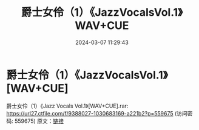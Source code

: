 ﻿---
title: 爵士女伶（1）《JazzVocalsVol.1》WAV+CUE
date: 2024-03-07 11:29:43
categories: 外语音乐
tags: 外语音乐
---
# 爵士女伶（1）《JazzVocalsVol.1》[WAV+CUE]

爵士女伶（1）《Jazz Vocals Vol.1》[WAV+CUE].rar:
https://url27.ctfile.com/f/9388027-1030683169-a221b2?p=559675
(访问密码: 559675)
原文：[链接](https://blog.sina.com.cn/s/blog_1647c7e76010314m2.html)